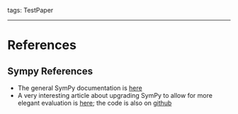 tags: TestPaper

  
---

# References

## Sympy References

- The general SymPy documentation is [here][docs]
- A very interesting article about upgrading SymPy to allow for more elegant evaluation is [here][upgrade]; the code is also on [github][upgradegit]

[upgrade]:https://awstip.com/customizing-pythons-sympy-for-easy-equation-manipulation-ca30b9d0dabf
[upgradegit]:https://github.com/mathcube7/customize-sympy/blob/main/customizer.py
[docs]:https://docs.sympy.org/latest/index.html